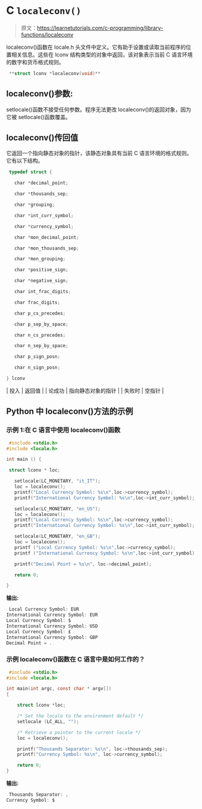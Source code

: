 # C `localeconv()`

> 原文：<https://learnetutorials.com/c-programming/library-functions/localeconv>

localeconv()函数在 locale.h 头文件中定义。它有助于设置或读取当前程序的位置相关信息。这些在 lconv 结构类型的对象中返回，该对象表示当前 C 语言环境的数字和货币格式规则。

```c
 **struct lconv *localeconv(void)** 

```

## localeconv()参数:

setlocale()函数不接受任何参数。程序无法更改 localeconv()的返回对象，因为它被 setlocale()函数覆盖。

## localeconv()传回值

它返回一个指向静态对象的指针，该静态对象具有当前 C 语言环境的格式规则。它有以下结构。

```c
 typedef struct {

   char *decimal_point;

   char *thousands_sep;

   char *grouping;    

   char *int_curr_symbol;

   char *currency_symbol;

   char *mon_decimal_point;

   char *mon_thousands_sep;

   char *mon_grouping;

   char *positive_sign;

   char *negative_sign;

   char int_frac_digits;

   char frac_digits;

   char p_cs_precedes;

   char p_sep_by_space;

   char n_cs_precedes;

   char n_sep_by_space;

   char p_sign_posn;

   char n_sign_posn;

} lconv 

```

| 投入 | 返回值 |
| 论成功 | 指向静态对象的指针 |
| 失败时 | 空指针 |

## Python 中 localeconv()方法的示例

### 示例 1:在 C 语言中使用 localeconv()函数

```c
 #include <stdio.h>
#include <locale.h>

int main () {

 struct lconv * loc;

   setlocale(LC_MONETARY, "it_IT");
   loc = localeconv();
   printf("Local Currency Symbol: %s\n",loc->currency_symbol);
   printf("International Currency Symbol: %s\n",loc->int_curr_symbol);

   setlocale(LC_MONETARY, "en_US");
   loc = localeconv();
   printf("Local Currency Symbol: %s\n",loc->currency_symbol);
   printf("International Currency Symbol: %s\n",loc->int_curr_symbol);

   setlocale(LC_MONETARY, "en_GB");
   loc = localeconv();
   printf ("Local Currency Symbol: %s\n",loc->currency_symbol);
   printf ("International Currency Symbol: %s\n",loc->int_curr_symbol);

   printf("Decimal Point = %s\n", loc->decimal_point);

   return 0;

} 

```

**输出:**

```c
 Local Currency Symbol: EUR
International Currency Symbol: EUR
Local Currency Symbol: $
International Currency Symbol: USD
Local Currency Symbol: £
International Currency Symbol: GBP
Decimal Point = . 
```

### 示例 localeconv()函数在 C 语言中是如何工作的？

```c
 #include <stdio.h>
#include <locale.h>

int main(int argc, const char * argv[])
{

    struct lconv *loc;

    /* Set the locale to the environment default */
    setlocale (LC_ALL, "");

    /* Retrieve a pointer to the current locale */
    loc = localeconv();

    printf("Thousands Separator: %s\n", loc->thousands_sep);
    printf("Currency Symbol: %s\n", loc->currency_symbol);

    return 0;
} 

```

**输出:**

```c
 Thousands Separator: ,
Currency Symbol: $ 
```